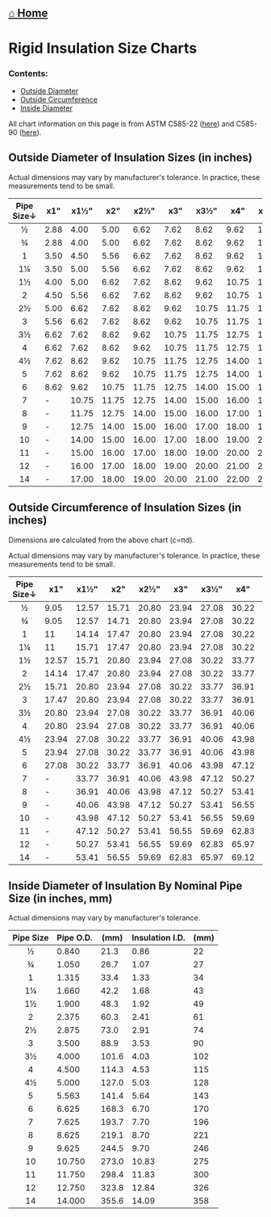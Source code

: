  [⌂ Home](README.md)
----------
 
 # Rigid Insulation Size Charts

### Contents:
- [Outside Diameter](#outside-diameter-of-insulation-sizes-in-inches)
- [Outside Circumference](#outside-circumference-of-insulation-sizes-in-inches)
- [Inside Diameter](#inside-diameter-of-insulation-by-nominal-pipe-size-in-inches-mm)

All chart information on this page is from ASTM C585-22 ([here](https://store.astm.org/c0585-22.html)) and C585-90 ([here](https://dl.azmanco.com/standards/ASTM-C/ASTM-C-Series-Full/C/C585.pdf)).

## Outside Diameter of Insulation Sizes (in inches)

Actual dimensions may vary by manufacturer's tolerance. In practice, these measurements tend to be small.

|Pipe Size↓|x1"|x1½"|x2"|x2½"|x3"|x3½"|x4"|x4½"|x5"|
|:---:|---|---|---|---|---|---|---|---|---|
|½ |2.88 |4.00 |5.00 |6.62 |7.62 |8.62 |9.62 |10.75 |11.75
|¾ |2.88 |4.00 |5.00 |6.62 |7.62 |8.62 |9.62 |10.75 |11.75
|1 |3.50 |4.50 |5.56 |6.62 |7.62 |8.62 |9.62 |10.75 |11.75
|1¼ |3.50 |5.00 |5.56 |6.62 |7.62 |8.62 |9.62 |10.75 |11.75
|1½ |4.00 |5.00 |6.62 |7.62 |8.62 |9.62 |10.75 |11.75 |12.75
|2 |4.50 |5.56 |6.62 |7.62 |8.62 |9.62 |10.75 |11.75 |12.75
|2½ |5.00 |6.62 |7.62 |8.62 |9.62 |10.75 |11.75 |12.75 |14.00
|3 |5.56 |6.62 |7.62 |8.62 |9.62 |10.75 |11.75 |12.75 |14.00
|3½ |6.62 |7.62 |8.62 |9.62 |10.75 |11.75 |12.75 |12.75 |14.00
4 |6.62 |7.62 |8.62 |9.62 |10.75 |11.75 |12.75 |14.00 |15.00
4½ |7.62 |8.62 |9.62 |10.75 |11.75 |12.75 |14.00 |14.00 |15.00
5 |7.62 |8.62 |9.62 |10.75 |11.75 |12.75 |14.00 |15.00 |16.00
6 |8.62 |9.62 |10.75 |11.75 |12.75 |14.00 |15.00 |16.00 |17.00
7 |- |10.75 |11.75 |12.75 |14.00 |15.00 |16.00 |17.00 |18.00
8 |- |11.75 |12.75 |14.00 |15.00 |16.00 |17.00 |18.00 |19.00
9 |- | 12.75 |14.00 |15.00 |16.00 |17.00 |18.00 |19.00 |20.00
10 |- | 14.00 |15.00 |16.00 |17.00 |18.00 |19.00 |20.00 |21.00
11 |- | 15.00 |16.00 |17.00 |18.00 |19.00 |20.00 |21.00 |22.00
12 |- | 16.00 |17.00 |18.00 |19.00 |20.00 |21.00 |22.00 |23.00
14 |- | 17.00 |18.00 |19.00 |20.00 |21.00 |22.00 |23.00 |24.00

## Outside Circumference of Insulation Sizes (in inches)

Dimensions are calculated from the above chart (c=πd).

Actual dimensions may vary by manufacturer's tolerance. In practice, these measurements tend to be small.

|Pipe Size↓|x1"|x1½"|x2"|x2½"|x3"|x3½"|x4"|x4½"|x5"|
|:---:|---|---|---|---|---|---|---|---|---|
|½ |9.05 |12.57 |15.71 |20.80 |23.94 |27.08 |30.22 |33.77 |36.91
|¾ |9.05 |12.57 |14.71 |20.80 |23.94 |27.08 |30.22 |33.77 |36.91
|1 |11 |14.14 |17.47 |20.80 |23.94 |27.08 |30.22 |33.77 |36.91
|1¼ |11 |15.71 |17.47 |20.80 |23.94 |27.08 |30.22 |33.77 |36.91
|1½ |12.57 |15.71 |20.80 |23.94 |27.08 |30.22 |33.77 |36.91 |40.06
|2 |14.14 |17.47 |20.80 |23.94 |27.08 |30.22 |33.77 |36.91 |40.06
|2½ |15.71 |20.80 |23.94 |27.08 |30.22 |33.77 |36.91 |40.06 |43.98
|3 |17.47 |20.80 |23.94 |27.08 |30.22 |33.77 |36.91 |40.06 |43.98
|3½ |20.80 |23.94 |27.08 |30.22 |33.77 |36.91 |40.06 |40.06 |43.98
4 |20.80 |23.94 |27.08 |30.22 |33.77 |36.91 |40.06 |43.98 |47.12
4½ |23.94 |27.08 |30.22 |33.77 |36.91 |40.06 |43.98 |43.98 |47.12
5 |23.94 |27.08 |30.22 |33.77 |36.91 |40.06 |43.98 |47.12 |50.27
6 |27.08 |30.22 |33.77 |36.91 |40.06 |43.98 |47.12 |50.27 |53.41
7 |- |33.77 |36.91 |40.06 |43.98 |47.12 |50.27 |53.41 |56.55
8 |- |36.91 |40.06 |43.98 |47.12 |50.27 |53.41 |56.55 |59.69
9 |- |40.06 |43.98 |47.12 |50.27 |53.41 |56.55 |59.69 |62.83
10 |- |43.98 |47.12 |50.27 |53.41 |56.55 |59.69 |62.83 |65.97
11 |- |47.12 |50.27 |53.41 |56.55 |59.69 |62.83 |65.97 |69.12
12 |- |50.27 |53.41 |56.55 |59.69 |62.83 |65.97 |69.12 |72.26
14 |- |53.41 |56.55 |59.69 |62.83 |65.97 |69.12 |72.26 |75.40

## Inside Diameter of Insulation By Nominal Pipe Size (in inches, mm)

Actual dimensions may vary by manufacturer's tolerance.

|Pipe Size|Pipe O.D.|(mm)|Insulation I.D.|(mm)|
|:---:|---|---|---|---|
|½ |0.840 |21.3 |0.86 |22
|¾ |1.050 |26.7 |1.07 |27
|1 |1.315 |33.4 |1.33 |34
|1¼ |1.660 |42.2 |1.68 |43
|1½ |1.900 |48.3 |1.92 |49
|2 |2.375 |60.3 |2.41 |61
|2½ |2.875 |73.0 |2.91 |74
|3 |3.500 |88.9 |3.53 |90
|3½ |4.000 |101.6 |4.03 |102
|4 |4.500 |114.3 |4.53 |115
|4½ |5.000 |127.0 |5.03 |128
|5 |5.563 |141.4 |5.64 |143
|6 |6.625 |168.3 |6.70 |170
|7 |7.625 |193.7 |7.70 |196
|8 |8.625 |219.1 |8.70 |221
|9 |9.625 |244.5 |9.70 |246
|10 |10.750 |273.0 |10.83 |275
|11 |11.750 |298.4 |11.83 |300
|12 |12.750 |323.8 |12.84 |326
|14 |14.000 |355.6 |14.09 |358